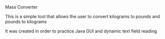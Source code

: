 Mass Converter

This is a simple tool that allows the user to convert kilograms to pounds and pounds to kilograms

It was created in order to practice Java GUI and dynamic text field reading
